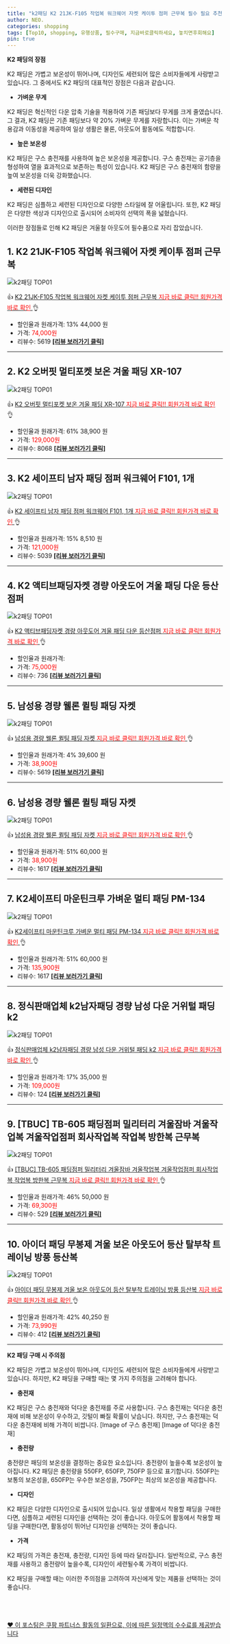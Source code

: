 ```yaml
---
title: "k2패딩 K2 21JK-F105 작업복 워크웨어 자켓 케이투 점퍼 근무복 필수 필요 추천 제품 비교 최저 가격 비교 장점 구매 후기 구매평"
author: NEO.
categories: shopping
tags: [Top10, shopping, 유행상품, 필수구매, 지금바로클릭하세요, 놓치면후회해요]
pin: true
---
```

**K2 패딩의 장점**

K2 패딩은 가볍고 보온성이 뛰어나며, 디자인도 세련되어 많은 소비자들에게 사랑받고 있습니다. 그 중에서도 K2 패딩의 대표적인 장점은 다음과 같습니다.

* **가벼운 무게**

K2 패딩은 혁신적인 다운 압축 기술을 적용하여 기존 패딩보다 무게를 크게 줄였습니다. 그 결과, K2 패딩은 기존 패딩보다 약 20% 가벼운 무게를 자랑합니다. 이는 가벼운 착용감과 이동성을 제공하여 일상 생활은 물론, 아웃도어 활동에도 적합합니다.

* **높은 보온성**

K2 패딩은 구스 충전재를 사용하여 높은 보온성을 제공합니다. 구스 충전재는 공기층을 형성하여 열을 효과적으로 보존하는 특성이 있습니다. K2 패딩은 구스 충전재의 함량을 높여 보온성을 더욱 강화했습니다.

* **세련된 디자인**

K2 패딩은 심플하고 세련된 디자인으로 다양한 스타일에 잘 어울립니다. 또한, K2 패딩은 다양한 색상과 디자인으로 출시되어 소비자의 선택의 폭을 넓혔습니다.

이러한 장점들로 인해 K2 패딩은 겨울철 아웃도어 필수품으로 자리 잡았습니다.

   

## 1. K2 21JK-F105 작업복 워크웨어 자켓 케이투 점퍼 근무복

![k2패딩 TOP01](https://thumbnail8.coupangcdn.com/thumbnails/remote/490x490ex/image/vendor_inventory/16c0/3cec63251f20082c104f7692cbdb1e756dd512bac9be3542820969e84cbf.jpg)


👍 [K2 21JK-F105 작업복 워크웨어 자켓 케이투 점퍼 근무복 <font color=red> 지금 바로 클릭!! 회원가격 바로 확인 </font> ](https://link.coupang.com/re/AFFSDP?lptag=AF3617701&subid=GithubCoopas&pageKey=6922154688&traceid=V0-153&itemId=16720175085&vendorItemId=83902370343) 👌 


- 할인율과 원래가격: 13%  44,000   원
- 가격: <span style='color:red'>74,000원</span>
- 리뷰수: 5619  [**[리뷰 보러가기 클릭]**](https://link.coupang.com/re/AFFSDP?lptag=AF3617701&subid=GithubCoopas&pageKey=6922154688&traceid=V0-153&itemId=16720175085&vendorItemId=83902370343)

---


   

## 2. K2 오버핏 멀티포켓 보온 겨울 패딩 XR-107

![k2패딩 TOP01](https://thumbnail6.coupangcdn.com/thumbnails/remote/490x490ex/image/vendor_inventory/598e/16d99e315a6503511b019957f1b714096622bcca4ace93f040a296603783.jpg)


👍 [K2 오버핏 멀티포켓 보온 겨울 패딩 XR-107 <font color=red> 지금 바로 클릭!! 회원가격 바로 확인 </font> ](https://link.coupang.com/re/AFFSDP?lptag=AF3617701&subid=GithubCoopas&pageKey=7674463611&traceid=V0-153&itemId=20481924190&vendorItemId=87560895765) 👌 


- 할인율과 원래가격: 61%  38,900   원
- 가격: <span style='color:red'>129,000원</span>
- 리뷰수: 8068  [**[리뷰 보러가기 클릭]**](https://link.coupang.com/re/AFFSDP?lptag=AF3617701&subid=GithubCoopas&pageKey=7674463611&traceid=V0-153&itemId=20481924190&vendorItemId=87560895765)

---


   

## 3. K2 세이프티 남자 패딩 점퍼 워크웨어 F101, 1개

![k2패딩 TOP01](https://thumbnail9.coupangcdn.com/thumbnails/remote/490x490ex/image/vendor_inventory/df92/52283b7f389a1b27465c83cd37108d46ea1e76006eb90312c2022440e77e.jpg)


👍 [K2 세이프티 남자 패딩 점퍼 워크웨어 F101, 1개 <font color=red> 지금 바로 클릭!! 회원가격 바로 확인 </font> ](https://link.coupang.com/re/AFFSDP?lptag=AF3617701&subid=GithubCoopas&pageKey=7620871797&traceid=V0-153&itemId=20204676330&vendorItemId=83945940801) 👌 


- 할인율과 원래가격: 15%  8,510   원
- 가격: <span style='color:red'>121,000원</span>
- 리뷰수: 5039  [**[리뷰 보러가기 클릭]**](https://link.coupang.com/re/AFFSDP?lptag=AF3617701&subid=GithubCoopas&pageKey=7620871797&traceid=V0-153&itemId=20204676330&vendorItemId=83945940801)

---


   

## 4. K2 액티브패딩자켓 경량 아웃도어 겨울 패딩 다운 등산점퍼

![k2패딩 TOP01](https://thumbnail8.coupangcdn.com/thumbnails/remote/490x490ex/image/vendor_inventory/9c43/af164b0f13857d7eed11a506188ba17975c76dc12de5c82be1c1c7ecee08.jpg)


👍 [K2 액티브패딩자켓 경량 아웃도어 겨울 패딩 다운 등산점퍼 <font color=red> 지금 바로 클릭!! 회원가격 바로 확인 </font> ](https://link.coupang.com/re/AFFSDP?lptag=AF3617701&subid=GithubCoopas&pageKey=7674591237&traceid=V0-153&itemId=20482523639&vendorItemId=87561488882) 👌 


- 할인율과 원래가격: 
- 가격: <span style='color:red'>75,000원</span>
- 리뷰수: 736  [**[리뷰 보러가기 클릭]**](https://link.coupang.com/re/AFFSDP?lptag=AF3617701&subid=GithubCoopas&pageKey=7674591237&traceid=V0-153&itemId=20482523639&vendorItemId=87561488882)

---


   

## 5. 남성용 경량 웰론 퀼팅 패딩 자켓

![k2패딩 TOP01](https://thumbnail8.coupangcdn.com/thumbnails/remote/490x490ex/image/vendor_inventory/3acf/1399899abb9d9b6a32cd5d3aa24806bd9211f2e7e08ccd3c4c00ef4b193a.jpg)


👍 [남성용 경량 웰론 퀼팅 패딩 자켓 <font color=red> 지금 바로 클릭!! 회원가격 바로 확인 </font> ](https://link.coupang.com/re/AFFSDP?lptag=AF3617701&subid=GithubCoopas&pageKey=7634511941&traceid=V0-153&itemId=20270012099&vendorItemId=87487823022) 👌 


- 할인율과 원래가격: 4%  39,600   원
- 가격: <span style='color:red'>38,900원</span>
- 리뷰수: 5619  [**[리뷰 보러가기 클릭]**](https://link.coupang.com/re/AFFSDP?lptag=AF3617701&subid=GithubCoopas&pageKey=7634511941&traceid=V0-153&itemId=20270012099&vendorItemId=87487823022)

---


   

## 6. 남성용 경량 웰론 퀼팅 패딩 자켓

![k2패딩 TOP01](https://thumbnail8.coupangcdn.com/thumbnails/remote/490x490ex/image/vendor_inventory/68ca/8a8bd4b0a429e0dffed63de7cb13704348598a8b484c95931d661ea8272f.jpg)


👍 [남성용 경량 웰론 퀼팅 패딩 자켓 <font color=red> 지금 바로 클릭!! 회원가격 바로 확인 </font> ](https://link.coupang.com/re/AFFSDP?lptag=AF3617701&subid=GithubCoopas&pageKey=7634511941&traceid=V0-153&itemId=20270012093&vendorItemId=87487822829) 👌 


- 할인율과 원래가격: 51%  60,000   원
- 가격: <span style='color:red'>38,900원</span>
- 리뷰수: 1617  [**[리뷰 보러가기 클릭]**](https://link.coupang.com/re/AFFSDP?lptag=AF3617701&subid=GithubCoopas&pageKey=7634511941&traceid=V0-153&itemId=20270012093&vendorItemId=87487822829)

---


   

## 7. K2세이프티 마운틴크루 가벼운 멀티 패딩 PM-134

![k2패딩 TOP01](https://thumbnail7.coupangcdn.com/thumbnails/remote/490x490ex/image/vendor_inventory/5bb5/dbd5e9bdee853d84dd7da053ff96a203319ca2ccfaad789571536c46b5b4.jpg)


👍 [K2세이프티 마운틴크루 가벼운 멀티 패딩 PM-134 <font color=red> 지금 바로 클릭!! 회원가격 바로 확인 </font> ](https://link.coupang.com/re/AFFSDP?lptag=AF3617701&subid=GithubCoopas&pageKey=7594592800&traceid=V0-153&itemId=20076240399&vendorItemId=87171968081) 👌 


- 할인율과 원래가격: 51%  60,000   원
- 가격: <span style='color:red'>135,900원</span>
- 리뷰수: 1617  [**[리뷰 보러가기 클릭]**](https://link.coupang.com/re/AFFSDP?lptag=AF3617701&subid=GithubCoopas&pageKey=7594592800&traceid=V0-153&itemId=20076240399&vendorItemId=87171968081)

---


   

## 8. 정식판매업체 k2남자패딩 경량 남성 다운 거위털 패딩 k2

![k2패딩 TOP01](https://thumbnail7.coupangcdn.com/thumbnails/remote/490x490ex/image/vendor_inventory/50c4/19e0107765c399b2f5aa4a9bf195735081e3e4e2f131fc1dc26b426638ea.jpeg)


👍 [정식판매업체 k2남자패딩 경량 남성 다운 거위털 패딩 k2 <font color=red> 지금 바로 클릭!! 회원가격 바로 확인 </font> ](https://link.coupang.com/re/AFFSDP?lptag=AF3617701&subid=GithubCoopas&pageKey=7016723213&traceid=V0-153&itemId=17264428074&vendorItemId=84435670017) 👌 


- 할인율과 원래가격: 17%  35,000   원
- 가격: <span style='color:red'>109,000원</span>
- 리뷰수: 124  [**[리뷰 보러가기 클릭]**](https://link.coupang.com/re/AFFSDP?lptag=AF3617701&subid=GithubCoopas&pageKey=7016723213&traceid=V0-153&itemId=17264428074&vendorItemId=84435670017)

---


   

## 9. [TBUC] TB-605 패딩점퍼 밀리터리 겨울잠바 겨울작업복 겨울작업점퍼 회사작업복 작업복 방한복 근무복

![k2패딩 TOP01](https://thumbnail6.coupangcdn.com/thumbnails/remote/490x490ex/image/vendor_inventory/1f1d/6c7d57027dad0c54118479a43ae79e8ca432105f86c7fe28332e53340085.jpg)


👍 [[TBUC] TB-605 패딩점퍼 밀리터리 겨울잠바 겨울작업복 겨울작업점퍼 회사작업복 작업복 방한복 근무복 <font color=red> 지금 바로 클릭!! 회원가격 바로 확인 </font> ](https://link.coupang.com/re/AFFSDP?lptag=AF3617701&subid=GithubCoopas&pageKey=6079394408&traceid=V0-153&itemId=11261790290&vendorItemId=78538757940) 👌 


- 할인율과 원래가격: 46%  50,000   원
- 가격: <span style='color:red'>69,300원</span>
- 리뷰수: 529  [**[리뷰 보러가기 클릭]**](https://link.coupang.com/re/AFFSDP?lptag=AF3617701&subid=GithubCoopas&pageKey=6079394408&traceid=V0-153&itemId=11261790290&vendorItemId=78538757940)

---


   

## 10. 아이더 패딩 무봉제 겨울 보온 아웃도어 등산 탈부착 트레이닝 방풍 등산복

![k2패딩 TOP01](https://thumbnail8.coupangcdn.com/thumbnails/remote/490x490ex/image/vendor_inventory/4601/e5b02c2555304f58149e328d4b12c805a21c42636b4b9f1410281d2f5b84.jpg)


👍 [아이더 패딩 무봉제 겨울 보온 아웃도어 등산 탈부착 트레이닝 방풍 등산복 <font color=red> 지금 바로 클릭!! 회원가격 바로 확인 </font> ](https://link.coupang.com/re/AFFSDP?lptag=AF3617701&subid=GithubCoopas&pageKey=7675507871&traceid=V0-153&itemId=20487173233&vendorItemId=87829641465) 👌 


- 할인율과 원래가격: 42%  40,250   원
- 가격: <span style='color:red'>73,990원</span>
- 리뷰수: 412  [**[리뷰 보러가기 클릭]**](https://link.coupang.com/re/AFFSDP?lptag=AF3617701&subid=GithubCoopas&pageKey=7675507871&traceid=V0-153&itemId=20487173233&vendorItemId=87829641465)

---
**K2 패딩 구매 시 주의점**

K2 패딩은 가볍고 보온성이 뛰어나며, 디자인도 세련되어 많은 소비자들에게 사랑받고 있습니다. 하지만, K2 패딩을 구매할 때는 몇 가지 주의점을 고려해야 합니다.

* **충전재**

K2 패딩은 구스 충전재와 덕다운 충전재를 주로 사용합니다. 구스 충전재는 덕다운 충전재에 비해 보온성이 우수하고, 깃털이 빠질 확률이 낮습니다. 하지만, 구스 충전재는 덕다운 충전재에 비해 가격이 비쌉니다.
[Image of 구스 충전재]
[Image of 덕다운 충전재]

* **충전량**

충전량은 패딩의 보온성을 결정하는 중요한 요소입니다. 충전량이 높을수록 보온성이 높아집니다. K2 패딩은 충전량을 550FP, 650FP, 750FP 등으로 표기합니다. 550FP는 보통의 보온성을, 650FP는 우수한 보온성을, 750FP는 최상의 보온성을 제공합니다.

* **디자인**

K2 패딩은 다양한 디자인으로 출시되어 있습니다. 일상 생활에서 착용할 패딩을 구매한다면, 심플하고 세련된 디자인을 선택하는 것이 좋습니다. 아웃도어 활동에서 착용할 패딩을 구매한다면, 활동성이 뛰어난 디자인을 선택하는 것이 좋습니다.

* **가격**

K2 패딩의 가격은 충전재, 충전량, 디자인 등에 따라 달라집니다. 일반적으로, 구스 충전재를 사용하고 충전량이 높을수록, 디자인이 세련될수록 가격이 비쌉니다.

K2 패딩을 구매할 때는 이러한 주의점을 고려하여 자신에게 맞는 제품을 선택하는 것이 좋습니다.<br><br><br><br><br> [ ❤  이 포스팅은 쿠팡 파트너스 활동의 일환으로, 이에 따른 일정액의 수수료를 제공받습니다](https://link.coupang.com/a/bcEFyh)